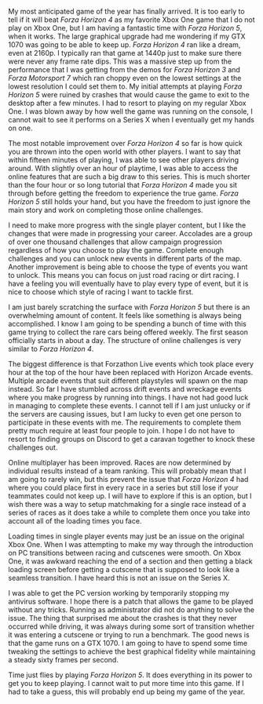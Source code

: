 My most anticipated game of the year has finally arrived. It is too early to tell if it will beat *Forza Horizon 4* as my favorite Xbox One game that I do not play on Xbox One, but I am having a fantastic time with *Forza Horizon 5*, when it works. The large graphical upgrade had me wondering if my GTX 1070 was going to be able to keep up. *Forza Horizon 4* ran like a dream, even at 2160p. I typically ran that game at 1440p just to make sure there were never any frame rate dips. This was a massive step up from the performance that I was getting from the demos for *Forza Horizon 3* and *Forza Motorsport 7* which ran choppy even on the lowest settings at the lowest resolution I could set them to. My initial attempts at playing *Forza Horizon 5* were ruined by crashes that would cause the game to exit to the desktop after a few minutes. I had to resort to playing on my regular Xbox One. I was blown away by how well the game was running on the console, I cannot wait to see it performs on a Series X when I eventually get my hands on one.

The most notable improvement over *Forza Horizon 4* so far is how quick you are thrown into the open world with other players. I want to say that within fifteen minutes of playing, I was able to see other players driving around. With slightly over an hour of playtime, I was able to access the online features that are such a big draw to this series. This is much shorter than the four hour or so long tutorial that *Forza Horizon 4* made you sit through before getting the freedom to experience the true game. *Forza Horizon 5* still holds your hand, but you have the freedom to just ignore the main story and work on completing those online challenges.

I need to make more progress with the single player content, but I like the changes that were made in progressing your career. Accolades are a group of over one thousand challenges that allow campaign progression regardless of how you choose to play the game. Complete enough challenges and you can unlock new events in different parts of the map. Another improvement is being able to choose the type of events you want to unlock. This means you can focus on just road racing or dirt racing. I have a feeling you will eventually have to play every type of event, but it is nice to choose which style of racing I want to tackle first.

I am just barely scratching the surface with *Forza Horizon 5* but there is an overwhelming amount of content. It feels like something is always being accomplished. I know I am going to be spending a bunch of time with this game trying to collect the rare cars being offered weekly. The first season officially starts in about a day. The structure of online challenges is very similar to *Forza Horizon 4*. 

The biggest difference is that Forzathon Live events which took place every hour at the top of the hour have been replaced with Horizon Arcade events. Multiple arcade events that suit different playstyles will spawn on the map instead. So far I have stumbled across drift events and wreckage events where you make progress by running into things. I have not had good luck in managing to complete these events. I cannot tell if I am just unlucky or if the servers are causing issues, but I am lucky to even get one person to participate in these events with me. The requirements to complete them pretty much require at least four people to join. I hope I do not have to resort to finding groups on Discord to get a caravan together to knock these challenges out.

Online multiplayer has been improved. Races are now determined by individual results instead of a team ranking. This will probably mean that I am going to rarely win, but this prevent the issue that *Forza Horizon 4* had where you could place first in every race in a series but still lose if your teammates could not keep up. I will have to explore if this is an option, but I wish there was a way to setup matchmaking for a single race instead of a series of races as it does take a while to complete them once you take into account all of the loading times you face.

Loading times in single player events may just be an issue on the original Xbox One. When I was attempting to make my way through the introduction on PC transitions between racing and cutscenes were smooth. On Xbox One, it was awkward reaching the end of a section and then getting a black loading screen before getting a cutscene that is supposed to look like a seamless transition. I have heard this is not an issue on the Series X.

I was able to get the PC version working by temporarily stopping my antivirus software. I hope there is a patch that allows the game to be played without any tricks. Running as administrator did not do anything to solve the issue. The thing that surprised me about the crashes is that they never occurred while driving, it was always during some sort of transition whether it was entering a cutscene or trying to run a benchmark. The good news is that the game runs on a GTX 1070. I am going to have to spend some time tweaking the settings to achieve the best graphical fidelity while maintaining a steady sixty frames per second.

Time just flies by playing *Forza Horizon 5*. It does everything in its power to get you to keep playing. I cannot wait to put more time into this game. If I had to take a guess, this will probably end up being my game of the year.

